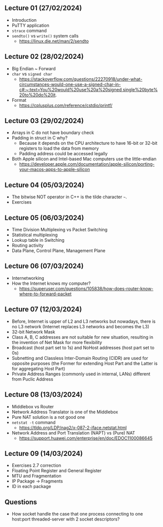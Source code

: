 ## Lecture 01 (27/02/2024)
- Introduction
- PuTTY application
- `strace` command
- `sendto()` vs `write()` system calls
	- https://linux.die.net/man/2/sendto

## Lecture 02 (28/02/2024)
- Big Endian ~ Forward
- `char` vs `signed char`
	- https://stackoverflow.com/questions/22270918/under-what-circumstances-would-one-use-a-signed-char-in-c#:~:text=You%20would%20use%20a%20signed,single%20byte%20to%20do%20it.
- Format
	- https://cplusplus.com/reference/cstdio/printf/

## Lecture 03 (29/02/2024)
- Arrays in C do not have boundary check
- Padding in struct in C why?
	- Because it depends on the CPU architecture to have 16-bit or 32-bit registers to load the data from memory
	- Padding address could be accessed legally
-  Both Apple silicon and Intel-based Mac computers use the little-endian
	- https://developer.apple.com/documentation/apple-silicon/porting-your-macos-apps-to-apple-silicon  

## Lecture 04 (05/03/2024)
- The bitwise NOT operator in C++ is the tilde character `~`.
- Exercises

## Lecture 05 (06/03/2024)
- Time Division Multiplexing vs Packet Switching
- Statistical multiplexing
- Lookup table in Switching
- Routing activity
- Data Plane, Control Plane, Management Plane

## Lecture 06 (07/03/2024)
- Internetworking
- How the Internet knows my computer?
	- https://superuser.com/questions/105838/how-does-router-know-where-to-forward-packet

## Lecture 07 (12/03/2024)
- Before, Internet is upper of L2 and L3 networks but nowadays, there is no L3 network (Internet replaces L3 networks and becomes the L3)
- 32-bit Network Mask
- Class A, B, C addresses are not suitable for new situation, resulting in the invention of Net Mask for more flexibility
- Broadcast (host part set to 1s) and NoHost addresses (host part set to 0s)
- Subnetting and Classless Inter-Domain Routing (CIDR) are used for opposite purposes (the Former for extending Host Part and the Latter is for aggregating Host Part)
- Private Address Ranges (commonly used in internal, LANs) different from Puclic Address

## Lecture 08 (13/03/2024)
- Middlebox vs Router
- Network Address Translator is one of the Middlebox
- Pure NAT solution is a not good one
- `netstat -t` command
	- https://tldp.org/LDP/nag2/x-087-2-iface.netstat.html
- Network Address and Port Translation (NAPT) vs (Pure) NAT
	- https://support.huawei.com/enterprise/en/doc/EDOC1100086645

## Lecture 09 (14/03/2024)
- Exercises 2.7 correction
- Floating Point Register and General Register
- MTU and Fragmentation
- IP Package -> Fragments
- ID in each package


## Questions
- How socket handle the case that one process connecting to one host:port threaded-server with 2 socket descriptors?